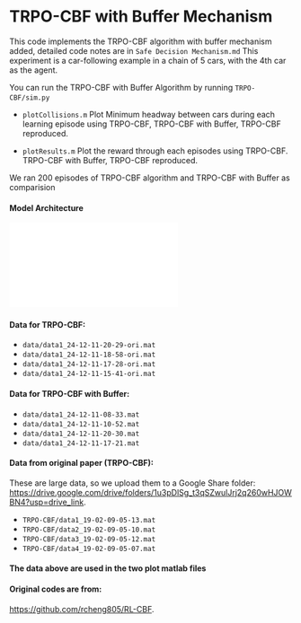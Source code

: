 # TRPO-CBF with Buffer Mechanism

This code implements the TRPO-CBF algorithm with buffer mechanism added, detailed code notes are in `Safe Decision Mechanism.md`
This experiment is a car-following example in a chain of 5 cars, with the 4th car as the agent.

You can run the TRPO-CBF with Buffer Algorithm by running `TRPO-CBF/sim.py`

- `plotCollisions.m` Plot Minimum headway between cars during
each learning episode using TRPO-CBF, TRPO-CBF with Buffer, TRPO-CBF reproduced.

- `plotResults.m` Plot the reward through each episodes using TRPO-CBF. TRPO-CBF with Buffer, TRPO-CBF reproduced.

We ran 200 episodes of TRPO-CBF algorithm and TRPO-CBF with Buffer as comparision

#### Model Architecture
![Model Architecture](flowchart.pdf)

#### Data for TRPO-CBF:
- `data/data1_24-12-11-20-29-ori.mat`
- `data/data1_24-12-11-18-58-ori.mat`
- `data/data1_24-12-11-17-28-ori.mat`
- `data/data1_24-12-11-15-41-ori.mat`

#### Data for TRPO-CBF with Buffer:
- `data/data1_24-12-11-08-33.mat`
- `data/data1_24-12-11-10-52.mat`
- `data/data1_24-12-11-20-30.mat`
- `data/data1_24-12-11-17-21.mat`

#### Data from original paper (TRPO-CBF):
These are large data, so we upload them to a Google Share folder:
https://drive.google.com/drive/folders/1u3pDlSg_t3qSZwulJrj2q260wHJOWBN4?usp=drive_link.  
- `TRPO-CBF/data1_19-02-09-05-13.mat`
- `TRPO-CBF/data2_19-02-09-05-10.mat`
- `TRPO-CBF/data3_19-02-09-05-12.mat`
- `TRPO-CBF/data4_19-02-09-05-07.mat`

#### The data above are used in the two plot matlab files

#### Original codes are from:
https://github.com/rcheng805/RL-CBF.
